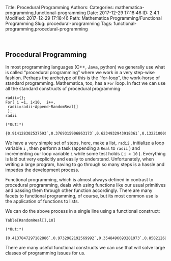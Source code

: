 Title: Procedural Programming
Authors: 
Categories: mathematica-programming,functional-programming
Date: 2017-12-29 17:18:46
ID: 2.4.1
Modified: 2017-12-29 17:18:46
Path: Mathematica Programming/Functional Programming
Slug: procedural-programming
Tags: functional-programming,procedural-programming

<a id="procedural-programming" style="width:0;height:0;margin:0;padding:0;">&zwnj;</a>

## Procedural Programming

In most programming languages (C++, Java, python) we generally use what is called “procedural programming” where we work in a very step-wise fashion. Perhaps the archetype of this is the “for-loop”, the work-horse of standard programming. Mathematica, too, has a  ```For```  loop. In fact we can use all the standard constructs of procedural programming:

	radii={};
	For[ i =1, i<10,  i++,
	 radii=radii~Append~RandomReal[]
	 ];
	radii

	(*Out:*)
	
	{0.914128302537593`,0.3769315906863173`,0.6234932943918361`,0.1322100006893343`,0.1577628966678457`,0.016730303000478397`,0.17548676789547235`,0.8109969085084299`,0.20378370831071368`}

We have a very simple set of steps, here, make a list,  ```radii``` , initialize a loop variable  ```i``` , then perform a task (appending a  ```Real```  to  ```radii``` ) and incrementing our loop variable  ```i```  while some test holds ( ```i < 10``` ). Everything is laid out very explicitly and easily to understand. Unfortunately, when writing a large program, having to go through so many steps is a hassle and impedes the development process.

Functional programming, which is almost always defined in contrast to procedural programming, deals with using functions like our usual primitives and passing them through other function accordingly. There are many facets to functional programming, of course, but its most common use is the application of functions to lists.

We can do the above process in a single line using a functional construct:

	Table[RandomReal[],10]

	(*Out:*)
	
	{0.4137847297182886`,0.9732982192569992`,0.3548496693281973`,0.8582126960787808`,0.15420928011477764`,0.6816139288605962`,0.8404716895591711`,0.9679926345109562`,0.7314841013853948`,0.7997407311341189`}

There are many useful functional constructs we can use that will solve large classes of programming issues for us.